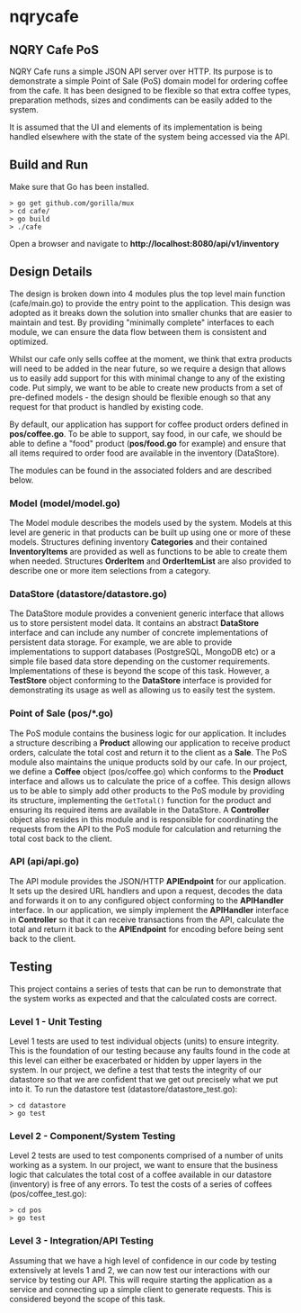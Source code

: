 # nqrycafe
## NQRY Cafe PoS

NQRY Cafe runs a simple JSON API server over HTTP. Its purpose is to demonstrate
a simple Point of Sale (PoS) domain model for ordering coffee from the cafe. It
has been designed to be flexible so that extra coffee types, preparation methods,
sizes and condiments can be easily added to the system.

It is assumed that the UI and elements of its implementation is being handled elsewhere
with the state of the system being accessed via the API.

## Build and Run
Make sure that Go has been installed.
```
> go get github.com/gorilla/mux
> cd cafe/
> go build
> ./cafe
```

Open a browser and navigate to **http://localhost:8080/api/v1/inventory**

## Design Details
The design is broken down into 4 modules plus the top level main function (cafe/main.go)
to provide the entry point to the application. This design was adopted as it breaks down the
solution into smaller chunks that are easier to maintain and test. By providing
"minimally complete" interfaces to each module, we can ensure the data flow between them is
consistent and optimized.

Whilst our cafe only sells coffee at the moment, we think that extra products will need to be
added in the near future, so we require a design that allows us to easily add support for this
with minimal change to any of the existing code. Put simply, we want to be able to create new
products from a set of pre-defined models - the design should be flexible enough so that any
request for that product is handled by existing code.

By default, our application has support for coffee product orders defined in **pos/coffee.go**.
To be able to support, say food, in our cafe, we should be able to define a "food" product
(**pos/food.go** for example) and ensure that all items required to order food are available in
the inventory (DataStore).  

The modules can be found in the associated folders and are described below.

### Model (model/model.go)
The Model module describes the models used by the system. Models at this
level are generic in that products can be built up using one or more of these models.
Structures defining inventory **Categories** and their contained **InventoryItems** are
provided as well as functions to be able to create them when needed. Structures **OrderItem**
and **OrderItemList** are also provided to describe one or more item selections from a
category.

### DataStore (datastore/datastore.go)
The DataStore module provides a convenient generic interface that allows us to store
persistent model data. It contains an abstract **DataStore** interface and can include any
number of concrete implementations of persistent data storage.
For example, we are able to provide implementations to support databases (PostgreSQL, MongoDB
etc) or a simple file based data store depending on the customer requirements. Implementations
of these is beyond the scope of this task. However, a **TestStore** object conforming to the
**DataStore** interface is provided for demonstrating its usage as well as allowing us to easily
test the system.

### Point of Sale (pos/\*.go)
The PoS module contains the business logic for our application. It includes a structure
describing a **Product** allowing our application to receive product orders, calculate the
total cost and return it to the client as a **Sale**. The PoS module also maintains the unique
products sold by our cafe. In our project, we define a **Coffee** object (pos/coffee.go) which
conforms to the **Product** interface and allows us to calculate the price of a coffee.
This design allows us to be able to simply add other products to the PoS module by providing
its structure, implementing the `GetTotal()` function for the product and ensuring its required
items are available in the DataStore.
A **Controller** object also resides in this module and is responsible for coordinating
the requests from the API to the PoS module for calculation and returning the
total cost back to the client.

### API (api/api.go)
The API module provides the JSON/HTTP **APIEndpoint** for our application. It sets up the
desired URL handlers and upon a request, decodes the data and forwards it on to any configured
object conforming to the **APIHandler** interface. In our application, we simply implement
the **APIHandler** interface in **Controller** so that it can receive transactions from the API,
calculate the total and return it back to the **APIEndpoint** for encoding before being sent
back to the client.

## Testing  
This project contains a series of tests that can be run to demonstrate that the system works as
expected and that the calculated costs are correct.

### Level 1 - Unit Testing
Level 1 tests are used to test individual objects (units) to ensure integrity. This is the
foundation of our testing because any faults found in the code at this level can either be
exacerbated or hidden by upper layers in the system.
In our project, we define a test that tests the integrity of our datastore so that we are
confident that we get out precisely what we put into it. To run the datastore test
(datastore/datastore_test.go):
```
> cd datastore
> go test
```

### Level 2 - Component/System Testing
Level 2 tests are used to test components comprised of a number of units working as a system. In
our project, we want to ensure that the business logic that calculates the total cost of a coffee
available in our datastore (inventory) is free of any errors. To test the costs of a series
of coffees (pos/coffee_test.go):
```
> cd pos
> go test
```

### Level 3 - Integration/API Testing
Assuming that we have a high level of confidence in our code by testing extensively at levels 1
and 2, we can now test our interactions with our service by testing our API.
This will require starting the application as a service and connecting up a simple client to
generate requests.
This is considered beyond the scope of this task.
